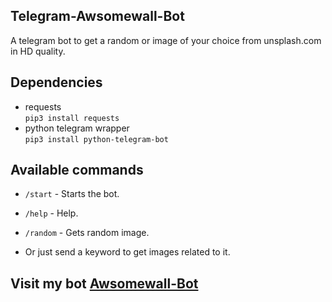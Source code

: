 ## Telegram-Awsomewall-Bot

A telegram bot to get a random or image of your choice from unsplash.com in HD quality.

## Dependencies

- requests\
  `pip3 install requests`
- python telegram wrapper\
  `pip3 install python-telegram-bot`

## Available commands

- `/start` - Starts the bot.

- `/help` - Help.

- `/random` - Gets random image.

- Or just send a keyword to get images related to it.

## Visit my bot [Awsomewall-Bot](https://telegram.dog/)
